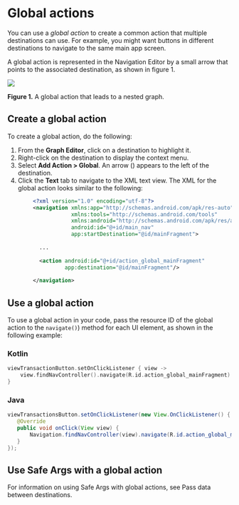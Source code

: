 # Global actions

You can use a _global action_ to create a common action that multiple destinations can use. For example, you might want buttons in different destinations to navigate to the same main app screen.

A global action is represented in the Navigation Editor by a small arrow that points to the associated destination, as shown in figure 1.

![](https://developer.android.com/static/topic/libraries/architecture/images/navigation-global-action.png)

**Figure 1.** A global action that leads to a nested graph.

Create a global action
----------------------

To create a global action, do the following:

1.  From the **Graph Editor**, click on a destination to highlight it.
2.  Right-click on the destination to display the context menu.
3.  Select **Add Action > Global**. An arrow () appears to the left of the destination.
4.  Click the **Text** tab to navigate to the XML text view. The XML for the global action looks similar to the following:

```xml  
        <?xml version="1.0" encoding="utf-8"?>
        <navigation xmlns:app="http://schemas.android.com/apk/res-auto"
                    xmlns:tools="http://schemas.android.com/tools"
                    xmlns:android="http://schemas.android.com/apk/res/android"
                    android:id="@+id/main_nav"
                    app:startDestination="@id/mainFragment">
        
          ...
        
          <action android:id="@+id/action_global_mainFragment"
                  app:destination="@id/mainFragment"/>
        
        </navigation>
```  
    

Use a global action
-------------------

To use a global action in your code, pass the resource ID of the global action to the `navigate()`) method for each UI element, as shown in the following example:

### Kotlin

```kotlin
viewTransactionButton.setOnClickListener { view ->
    view.findNavController().navigate(R.id.action_global_mainFragment)
}
```

### Java

```java
viewTransactionsButton.setOnClickListener(new View.OnClickListener() {
   @Override
   public void onClick(View view) {
       Navigation.findNavController(view).navigate(R.id.action_global_mainFragment);
   }
});
```

Use Safe Args with a global action
----------------------------------

For information on using Safe Args with global actions, see Pass data between destinations.

